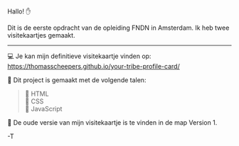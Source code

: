 Hallo! :raised_hand:

Dit is de eerste opdracht van de opleiding FNDN in Amsterdam. Ik heb twee visitekaartjes gemaakt.
_________________________________________________________________________________________________

:computer: Je kan mijn definitieve visitekaartje vinden op: https://thomasscheepers.github.io/your-tribe-profile-card/

:page_with_curl: Dit project is gemaakt met de volgende talen:

> :triangular_flag_on_post: HTML<br>
> :triangular_flag_on_post: CSS<br>
> :triangular_flag_on_post: JavaScript<br>

:memo: De oude versie van mijn visitekaartje is te vinden in de map Version 1.



-T
